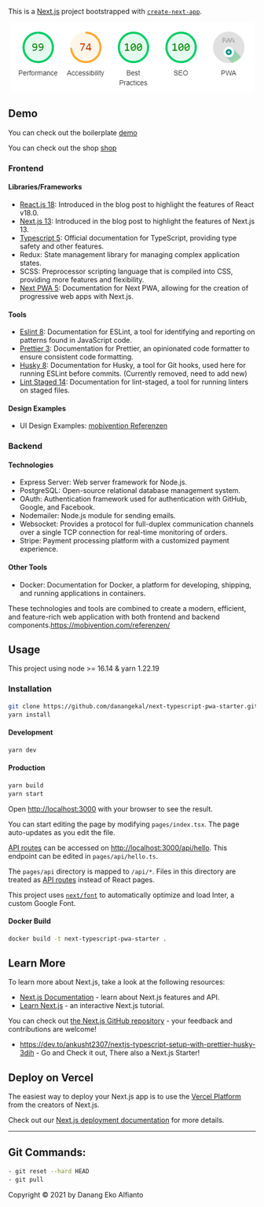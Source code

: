 This is a [Next.js](https://nextjs.org/) project bootstrapped with [`create-next-app`](https://github.com/vercel/next.js/tree/canary/packages/create-next-app).

<div align="center">
<img src="assets/lighthouse.png" alt="Lighthouse-Result">
</div>

## Demo

You can check out the boilerplate  [demo](https://next-typescript-pwa-starter.vercel.app/)

You can check out the shop  [shop](https://thriving-cajeta-47cc44.netlify.app/)

### Frontend

#### Libraries/Frameworks

- [React.js 18](https://reactjs.org/blog/2022/03/29/react-v18.html): Introduced in the blog post to highlight the features of React v18.0.
- [Next.js 13](https://nextjs.org/blog/next-13): Introduced in the blog post to highlight the features of Next.js 13.
- [Typescript 5](https://www.typescriptlang.org/): Official documentation for TypeScript, providing type safety and other features.
- Redux: State management library for managing complex application states.
- SCSS: Preprocessor scripting language that is compiled into CSS, providing more features and flexibility.
- [Next PWA 5](https://www.npmjs.com/package/next-pwa): Documentation for Next PWA, allowing for the creation of progressive web apps with Next.js.

#### Tools

- [Eslint 8](https://eslint.org/docs/user-guide/getting-started): Documentation for ESLint, a tool for identifying and reporting on patterns found in JavaScript code.
- [Prettier 3](https://prettier.io/docs/en/index.html): Documentation for Prettier, an opinionated code formatter to ensure consistent code formatting.
- [Husky 8](https://typicode.github.io/husky/#/): Documentation for Husky, a tool for Git hooks, used here for running ESLint before commits. (Currently removed, need to add new)
- [Lint Staged 14](https://github.com/okonet/lint-staged): Documentation for lint-staged, a tool for running linters on staged files.

#### Design Examples

- UI Design Examples: [mobivention Referenzen](https://mobivention.com/referenzen/)

### Backend

#### Technologies

- Express Server: Web server framework for Node.js.
- PostgreSQL: Open-source relational database management system.
- OAuth: Authentication framework used for authentication with GitHub, Google, and Facebook.
- Nodemailer: Node.js module for sending emails.
- Websocket: Provides a protocol for full-duplex communication channels over a single TCP connection for real-time monitoring of orders.
- Stripe: Payment processing platform with a customized payment experience.

#### Other Tools

- Docker: Documentation for Docker, a platform for developing, shipping, and running applications in containers.

These technologies and tools are combined to create a modern, efficient, and feature-rich web application with both frontend and backend components.https://mobivention.com/referenzen/

## Usage

This project using node >= 16.14 & yarn 1.22.19

### Installation

```bash
git clone https://github.com/danangekal/next-typescript-pwa-starter.git
yarn install
```

#### Development

```bash
yarn dev
```

#### Production

```bash
yarn build
yarn start
```

Open [http://localhost:3000](http://localhost:3000) with your browser to see the result.

You can start editing the page by modifying `pages/index.tsx`. The page auto-updates as you edit the file.

[API routes](https://nextjs.org/docs/api-routes/introduction) can be accessed on [http://localhost:3000/api/hello](http://localhost:3000/api/hello). This endpoint can be edited in `pages/api/hello.ts`.

The `pages/api` directory is mapped to `/api/*`. Files in this directory are treated as [API routes](https://nextjs.org/docs/api-routes/introduction) instead of React pages.

This project uses [`next/font`](https://nextjs.org/docs/basic-features/font-optimization) to automatically optimize and load Inter, a custom Google Font.

#### Docker Build

```bash
docker build -t next-typescript-pwa-starter .
```

## Learn More

To learn more about Next.js, take a look at the following resources:

- [Next.js Documentation](https://nextjs.org/docs) - learn about Next.js features and API.
- [Learn Next.js](https://nextjs.org/learn) - an interactive Next.js tutorial.

You can check out [the Next.js GitHub repository](https://github.com/vercel/next.js/) - your feedback and contributions are welcome!

- https://dev.to/ankusht2307/nextjs-typescript-setup-with-prettier-husky-3dih - Go and Check it out, There also a Next.js Starter!

## Deploy on Vercel

The easiest way to deploy your Next.js app is to use the [Vercel Platform](https://vercel.com/new?utm_medium=default-template&filter=next.js&utm_source=create-next-app&utm_campaign=create-next-app-readme) from the creators of Next.js.

Check out our [Next.js deployment documentation](https://nextjs.org/docs/deployment) for more details.

---

## Git Commands:

```bash
- git reset --hard HEAD
- git pull
```

Copyright © 2021 by Danang Eko Alfianto
